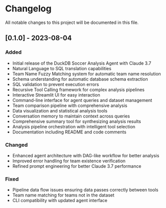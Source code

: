 # Changelog

All notable changes to this project will be documented in this file.

## [0.1.0] - 2023-08-04

### Added
- Initial release of the DuckDB Soccer Analysis Agent with Claude 3.7
- Natural Language to SQL translation capabilities
- Team Name Fuzzy Matching system for automatic team name resolution
- Schema understanding for automatic database schema extraction
- SQL validation to prevent execution errors
- Recursive Tool Calling framework for complex analysis pipelines
- Interactive Streamlit UI for easy interaction
- Command-line interface for agent queries and dataset management
- Team comparison pipeline with comprehensive analysis
- Data visualization and statistical analysis tools
- Conversation memory to maintain context across queries
- Comprehensive summary tool for synthesizing analysis results
- Analysis pipeline orchestration with intelligent tool selection
- Documentation including README and code comments

### Changed
- Enhanced agent architecture with DAG-like workflow for better analysis
- Improved error handling for team existence verification
- Refined prompt engineering for better Claude 3.7 performance

### Fixed
- Pipeline data flow issues ensuring data passes correctly between tools
- Team name matching for teams not in the dataset
- CLI compatibility with updated agent interface